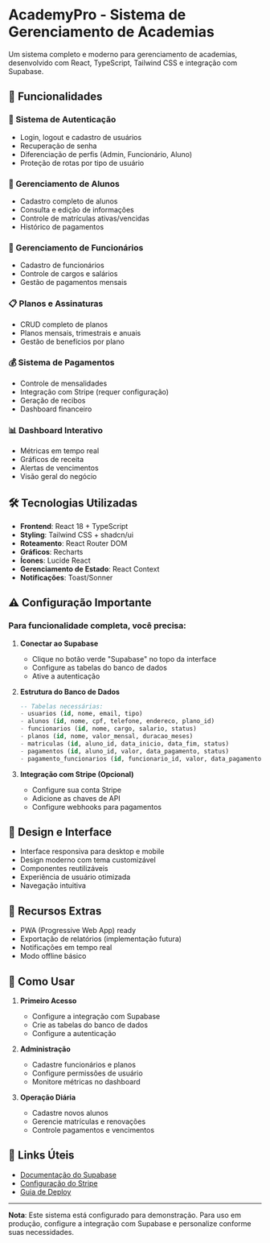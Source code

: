 
# AcademyPro - Sistema de Gerenciamento de Academias

Um sistema completo e moderno para gerenciamento de academias, desenvolvido com React, TypeScript, Tailwind CSS e integração com Supabase.

## 🚀 Funcionalidades

### 🔐 Sistema de Autenticação
- Login, logout e cadastro de usuários
- Recuperação de senha
- Diferenciação de perfis (Admin, Funcionário, Aluno)
- Proteção de rotas por tipo de usuário

### 👥 Gerenciamento de Alunos
- Cadastro completo de alunos
- Consulta e edição de informações
- Controle de matrículas ativas/vencidas
- Histórico de pagamentos

### 💼 Gerenciamento de Funcionários
- Cadastro de funcionários
- Controle de cargos e salários
- Gestão de pagamentos mensais

### 📋 Planos e Assinaturas
- CRUD completo de planos
- Planos mensais, trimestrais e anuais
- Gestão de benefícios por plano

### 💰 Sistema de Pagamentos
- Controle de mensalidades
- Integração com Stripe (requer configuração)
- Geração de recibos
- Dashboard financeiro

### 📊 Dashboard Interativo
- Métricas em tempo real
- Gráficos de receita
- Alertas de vencimentos
- Visão geral do negócio

## 🛠️ Tecnologias Utilizadas

- **Frontend**: React 18 + TypeScript
- **Styling**: Tailwind CSS + shadcn/ui
- **Roteamento**: React Router DOM
- **Gráficos**: Recharts
- **Ícones**: Lucide React
- **Gerenciamento de Estado**: React Context
- **Notificações**: Toast/Sonner

## ⚠️ Configuração Importante

### Para funcionalidade completa, você precisa:

1. **Conectar ao Supabase**
   - Clique no botão verde "Supabase" no topo da interface
   - Configure as tabelas do banco de dados
   - Ative a autenticação

2. **Estrutura do Banco de Dados**
   ```sql
   -- Tabelas necessárias:
   - usuarios (id, nome, email, tipo)
   - alunos (id, nome, cpf, telefone, endereco, plano_id)
   - funcionarios (id, nome, cargo, salario, status)
   - planos (id, nome, valor_mensal, duracao_meses)
   - matriculas (id, aluno_id, data_inicio, data_fim, status)
   - pagamentos (id, aluno_id, valor, data_pagamento, status)
   - pagamento_funcionarios (id, funcionario_id, valor, data_pagamento)
   ```

3. **Integração com Stripe (Opcional)**
   - Configure sua conta Stripe
   - Adicione as chaves de API
   - Configure webhooks para pagamentos

## 🎨 Design e Interface

- Interface responsiva para desktop e mobile
- Design moderno com tema customizável
- Componentes reutilizáveis
- Experiência de usuário otimizada
- Navegação intuitiva

## 📱 Recursos Extras

- PWA (Progressive Web App) ready
- Exportação de relatórios (implementação futura)
- Notificações em tempo real
- Modo offline básico

## 🚀 Como Usar

1. **Primeiro Acesso**
   - Configure a integração com Supabase
   - Crie as tabelas do banco de dados
   - Configure a autenticação

2. **Administração**
   - Cadastre funcionários e planos
   - Configure permissões de usuário
   - Monitore métricas no dashboard

3. **Operação Diária**
   - Cadastre novos alunos
   - Gerencie matrículas e renovações
   - Controle pagamentos e vencimentos

## 🔗 Links Úteis

- [Documentação do Supabase](https://docs.lovable.dev/integrations/supabase/)
- [Configuração do Stripe](https://stripe.com/docs)
- [Guia de Deploy](https://docs.lovable.dev/tips-tricks/custom-domain)

---

**Nota**: Este sistema está configurado para demonstração. Para uso em produção, configure a integração com Supabase e personalize conforme suas necessidades.
